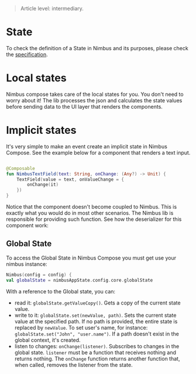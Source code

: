 > Article level: intermediary.

# State
To check the definition of a State in Nimbus and its purposes, please check the [specification](specification/state).

# Local states
Nimbus compose takes care of the local states for you. You don't need to worry about it! The lib processes the json and calculates the state values
before sending data to the UI layer that renders the components.

# Implicit states
It's very simple to make an event create an implicit state in Nimbus Compose. See the example below for a component that renders a text input.

```kotlin

@Composable
fun NimbusTextField(text: String, onChange: (Any?) -> Unit) {
    TextField(value = text, onValueChange = {
        onChange(it)
    })
}
```

Notice that the component doesn't become coupled to Nimbus. This is exactly what you would do in most other scenarios. The Nimbus lib is responsible
for providing such function. See how the deserializer for this component work:

## Global State
To access the Global State in Nimbus Compose you must get use your nimbus instance:

```kotlin
Nimbus(config = config) {
val globalState = nimbusAppState.config.core.globalState
```

With a reference to the Global state, you can:
- read it: `globalState.getValueCopy()`. Gets a copy of the current state value.
- write to it: `globalState.set(newValue, path)`. Sets the current state value at the specified path. If no path is provided, the entire state is
replaced by `newValue`. To set user's name, for instance: `globalState.set("John", "user.name")`. If a path doesn't exist in the global context, it's
created.
- listen to changes: `onChange(listener)`. Subscribes to changes in the global state. `listener` must be a function that receives nothing and returns
nothing. The `onChange` function returns another function that, when called, removes the listener from the state.
